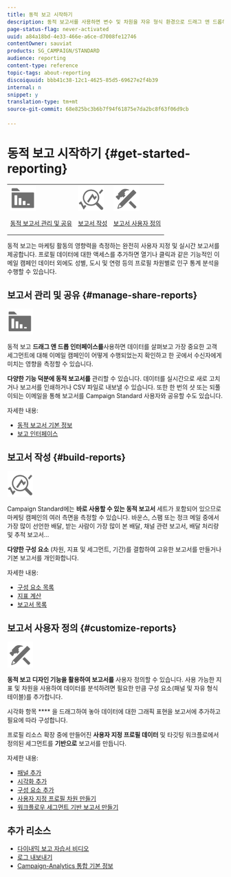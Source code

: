 ```yaml
---
title: 동적 보고 시작하기
description: 동적 보고서를 사용하면 변수 및 차원을 자유 형식 환경으로 드래그 앤 드롭하여 캠페인의 성공을 분석할 수 있습니다.
page-status-flag: never-activated
uuid: a84a18bd-4e33-466e-a6ce-d7008fe12746
contentOwner: sauviat
products: SG_CAMPAIGN/STANDARD
audience: reporting
content-type: reference
topic-tags: about-reporting
discoiquuid: bbb41c38-12c1-4625-85d5-69627e2f4b39
internal: n
snippet: y
translation-type: tm+mt
source-git-commit: 68e825bc3b6b7f94f61875e7da2bc8f63f06d9cb

---
```



# 동적 보고 시작하기 {#get-started-reporting}

<table>
<tr>
<td><img src="assets/do-not-localize/icon_manage.svg" width="60px"><p><a href="#manage-share-reports">동적 보고서 관리 및 공유</a></p></td>
<td><img src="assets/do-not-localize/icon_build.svg" width="60px"><p><a href="#build-reports">보고서 작성</a></p></td>
<td><img src="assets/do-not-localize/icon_customize.svg" width="60px"><p><a href="#customize-reports">보고서 사용자 정의</a></p></td></tr>
</table>

동적 보고는 마케팅 활동의 영향력을 측정하는 완전히 사용자 지정 및 실시간 보고서를 제공합니다. 프로필 데이터에 대한 액세스를 추가하면 열기나 클릭과 같은 기능적인 이메일 캠페인 데이터 외에도 성별, 도시 및 연령 등의 프로필 차원별로 인구 통계 분석을 수행할 수 있습니다.

## 보고서 관리 및 공유 {#manage-share-reports}

<img src="assets/do-not-localize/icon_manage.svg" width="60px">

동적 보고 **드래그 앤 드롭 인터페이스를**&#x200B;사용하면 데이터를 살펴보고 가장 중요한 고객 세그먼트에 대해 이메일 캠페인이 어떻게 수행되었는지 확인하고 한 곳에서 수신자에게 미치는 영향을 측정할 수 있습니다.

**다양한 기능 덕분에 동적 보고서를** 관리할 수 있습니다. 데이터를 실시간으로 새로 고치거나 보고서를 인쇄하거나 CSV 파일로 내보낼 수 있습니다. 또한 한 번의 샷 또는 되풀이되는 이메일을 통해 보고서를 Campaign Standard 사용자와 공유할 수도 있습니다.

자세한 내용:

* [동적 보고서 기본 정보](../../reporting/using/about-dynamic-reports.md)
* [보고 인터페이스](../../reporting/using/reporting-interface.md)

## 보고서 작성 {#build-reports}

<img src="assets/do-not-localize/icon_build.svg" width="60px">

Campaign Standard에는 **바로 사용할 수 있는 동적 보고서** 세트가 포함되어 있으므로 마케팅 캠페인의 여러 측면을 측정할 수 있습니다. 바운스, 스팸 또는 정크 메일 중에서 가장 많이 선언한 배달, 받는 사람이 가장 많이 본 배달, 채널 관련 보고서, 배달 처리량 및 추적 보고서...

**다양한 구성 요소** (차원, 지표 및 세그먼트, 기간)를 결합하여 고유한 보고서를 만들거나 기본 보고서를 개인화합니다.

자세한 내용:

* [구성 요소 목록](../../reporting/using/list-of-components-.md)
* [지표 계산](../../reporting/using/indicator-calculation.md)
* [보고서 목록](../../reporting/using/defining-the-report-period.md)

## 보고서 사용자 정의 {#customize-reports}

<img src="assets/do-not-localize/icon_customize.svg" width="60px">

**동적 보고 디자인 기능을 활용하여 보고서를** 사용자 정의할 수 있습니다. 사용 가능한 지표 및 차원을 사용하여 데이터를 분석하려면 필요한 만큼 구성 요소(패널 및 자유 형식 테이블)를 추가합니다.

시각화 항목 **** 을 드래그하여 놓아 데이터에 대한 그래픽 표현을 보고서에 추가하고 필요에 따라 구성합니다.

프로필 리소스 확장 중에 만들어진 **사용자 지정 프로필 데이터** 및 타깃팅 워크플로에서 정의된 세그먼트를 **기반으로** 보고서를 만듭니다.

자세한 내용:

* [패널 추가](../../reporting/using/adding-panels.md)
* [시각화 추가](../../reporting/using/adding-visualizations.md)
* [구성 요소 추가](../../reporting/using/adding-components.md)
* [사용자 지정 프로필 차원 만들기](../../reporting/using/creating-a-custom-profile-dimension.md)
* [워크플로우 세그먼트 기반 보고서 만들기](../../reporting/using/creating-a-report-workflow-segment.md)

## 추가 리소스

* [다이내믹 보고 자습서 비디오](https://docs.adobe.com/content/help/en/campaign-standard-learn/tutorials/reporting/exploring-reports.html)
* [로그 내보내기](../../automating/using/exporting-logs.md)
* [Campaign-Analytics 통합 기본 정보](../../integrating/using/about-campaign-analytics-integration.md)